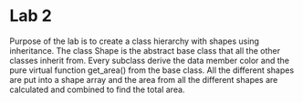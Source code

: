 # Lab 2
Purpose of the lab is to create a class hierarchy with shapes using inheritance. The class Shape is the abstract base class that all the other classes inherit from. Every subclass derive the data member color and the pure virtual function get_area() from the base class. All the different shapes are put into a shape array and the area from all the different shapes are calculated and combined to find the total area.
